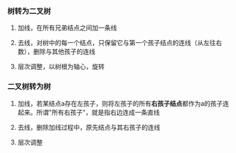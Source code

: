 ### 树转为二叉树


1. 加线，在所有兄弟结点之间加一条线

2. 去线，对树中的每一个结点，只保留它与第一个孩子结点的连线（从左往右数），删除与其他孩子的连线

3. 层次调整，以树根为轴心，旋转



### 二叉树转为树


1. 加线，若某结点a存在左孩子，则将左孩子的所有**右孩子结点**都作为a的孩子连起来。所谓"所有右孩子"，就是指右边连成一条直线

2. 去线，删除加线过程中，原先结点与其右孩子的连线

3. 层次调整